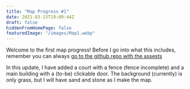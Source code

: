 ```yaml
---
title: "Map Progress #1"
date: 2021-03-15T19:09:44Z
draft: false
hiddenFromHomePage: false
featuredImage: "/images/Map1.webp"
---
```


Welcome to the first map progress! Before I go into what this includes, remember you can always [go to the github repo with the assests](https://github.com/Jailbreak-Scratch/assets)

In this update, I have added a court with a fence (fence incomplete) and a main building with a (to-be) clickable door. The background (currently) is only grass, but I will have sand and stone as I make the map.